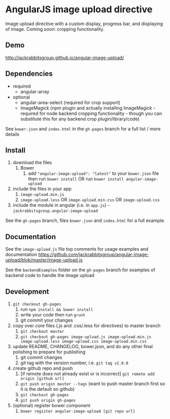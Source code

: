 # AngularJS image upload directive

Image upload directive with a custom display, progress bar, and displaying of image.
Coming soon: cropping functionality.

## Demo
http://jackrabbitsgroup.github.io/angular-image-upload/

## Dependencies
- required
	- angular-array
- optional
	- angular-area-select (required for crop support)
	- ImageMagick (npm plugin and actually installing ImageMagick - required for node backend cropping functionality - though you can substitute this for any backend crop plugin/library/code)

See `bower.json` and `index.html` in the `gh-pages` branch for a full list / more details

## Install
1. download the files
	1. Bower
		1. add `"angular-image-upload": "latest"` to your `bower.json` file then run `bower install` OR run `bower install angular-image-upload`
2. include the files in your app
	1. `image-upload.min.js`
	2. `image-upload.less` OR `image-upload.min.css` OR `image-upload.css`
3. include the module in angular (i.e. in `app.js`) - `jackrabbitsgroup.angular-image-upload`

See the `gh-pages` branch, files `bower.json` and `index.html` for a full example.


## Documentation
See the `image-upload.js` file top comments for usage examples and documentation
https://github.com/jackrabbitsgroup/angular-image-upload/blob/master/image-upload.js

See the `backendExamples` folder on the `gh-pages` branch for examples of backend code to handle the image upload


## Development

1. `git checkout gh-pages`
	1. run `npm install && bower install`
	2. write your code then run `grunt`
	3. git commit your changes
2. copy over core files (.js and .css/.less for directives) to master branch
	1. `git checkout master`
	2. `git checkout gh-pages image-upload.js image-upload.min.js image-upload.less image-upload.css image-upload.min.css`
3. update README, CHANGELOG, bower.json, and do any other final polishing to prepare for publishing
	1. git commit changes
	2. git tag with the version number, i.e. `git tag v1.0.0`
4. create github repo and push
	1. [if remote does not already exist or is incorrect] `git remote add origin [github url]`
	2. `git push origin master --tags` (want to push master branch first so it is the default on github)
	3. `git checkout gh-pages`
	4. `git push origin gh-pages`
5. (optional) register bower component
	1. `bower register angular-image-upload [git repo url]`
	